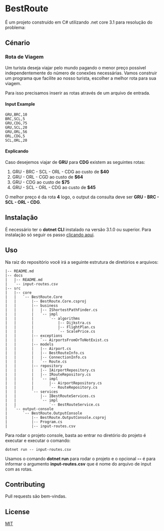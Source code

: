 # BestRoute

É um projeto construído em C# utilizando .net core 3.1 para resolução do problema:

## Cénario ##

### Rota de Viagem ###

Um turista deseja viajar pelo mundo pagando o menor preço possível independentemente do número de conexões necessárias.
Vamos construir um programa que facilite ao nosso turista, escolher a melhor rota para sua viagem.

Para isso precisamos inserir as rotas através de um arquivo de entrada.

#### Input Example #####
```csv
GRU,BRC,10
BRC,SCL,5
GRU,CDG,75
GRU,SCL,20
GRU,ORL,56
ORL,CDG,5
SCL,ORL,20
```

#### Explicando #### 
Caso desejemos viajar de **GRU** para **CDG** existem as seguintes rotas:

1. GRU - BRC - SCL - ORL - CDG ao custo de **$40**
2. GRU - ORL - CGD ao custo de **$64**
3. GRU - CDG ao custo de **$75**
4. GRU - SCL - ORL - CDG ao custo de **$45**

O melhor preço é da rota **4** logo, o output da consulta deve ser **GRU - BRC - SCL - ORL - CDG**.


## Instalação

É necessário ter o **dotnet CLI** instalado na versão 3.1.0 ou superior. Para instalação só seguir os passo [clicando aqui](https://dotnet.microsoft.com/download "download dotnet CLI").

## Uso

Na raiz do repositório você irá a seguinte estrutura de diretórios e arquivos:
```
|-- README.md
|-- docs
|   |-- README.md
|   `-- input-routes.csv
|-- src
|   |-- core
|   |   `-- BestRoute.Core
|   |       |-- BestRoute.Core.csproj          
|   |       |-- business
|   |       |   |-- IShortestPathFinder.cs
|   |       |   `-- impl
|   |       |       `-- algorithms
|   |       |           |-- Dijkstra.cs
|   |       |           |-- FlightPlan.cs
|   |       |           `-- ScalePrice.cs
|   |       |-- exceptions
|   |       |   `-- AirportsFromOrToNotExist.cs
|   |       |-- models
|   |       |   |-- Airport.cs
|   |       |   |-- BestRouteInfo.cs
|   |       |   |-- ConnectionInfo.cs
|   |       |   `-- Route.cs
|   |       |-- repository
|   |       |   |-- IAirportRepository.cs
|   |       |   |-- IRouteRepository.cs
|   |       |   `-- impl
|   |       |       |-- AirportRepository.cs
|   |       |       `-- RouteRepository.cs
|   |       `-- services
|   |           |-- IBestRouteServices.cs
|   |           `-- impl
|   |               `-- BestRouteService.cs
|   `-- output-console
|       `-- BestRoute.OutputConsole
|           |-- BestRoute.OutputConsole.csproj
|           |-- Program.cs
|           |-- input-routes.csv      
```
Para rodar o projeto console, basta ao entrar no diretório do projeto é executar e executar o comando:
```
dotnet run -- input-routes.csv
```
Usamos o comando **dotnet run** para rodar o projeto e o opcional **--** é para informar o argumento **input-routes.csv** que é nome do arquivo de input com as rotas.


## Contributing
Pull requests são bem-vindas.

## License
[MIT](https://choosealicense.com/licenses/mit/)
